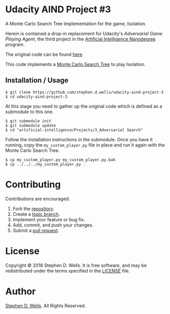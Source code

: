 # Udacity AIND Project #3
A Monte Carlo Search Tree Implementation for the game,
Isolation.

Herein is contained a drop-in replacement for Udacity's
 *Adversarial Game Playing Agent*, the third project in 
 the 
[Artificial Intelligence Nanodegree](https://classroom.udacity.com/nanodegrees/nd898) 
program.

The original code can be found 
[here](https://github.com/udacity/artificial-intelligence).

This code implements a 
[Monte Carlo Search Tree](https://www.youtube.com/watch?v=UXW2yZndl7U&t=73s)
to play Isolation.

## Installation / Usage

```
$ git clone https://github.com/stephen.d.wells/udacity-aind-project-3
$ cd udacity-aind-project-3
```

At this stage you need to gather up the original code which is defined as
a submodule to this one.

```
$ git submodule init
$ git submodule update
$ cd "artificial-intelligence/Projects/3_Adversarial Search"
```

Follow the installation instructions in the submodule. Once you have it
running, copy the `my_custom_player.py` file in place and run it again with
the Monte Carlo Search Tree.

```
$ cp my_custom_player.py my_custom_player.py.bak
$ cp ../../../my_custom_player.py .
```

# Contributing

Contributions are encouraged.

1. Fork the [repository](https://github.com/stephen.d.wells/udacity-aind-project-3).
2. Create a [topic branch](https://help.github.com/articles/creating-and-deleting-branches-within-your-repository/).
3. Implement your feature or bug fix.
4. Add, commit, and push your changes.
5. Submit a [pull request](https://help.github.com/articles/using-pull-requests/).

# License

Copyright © 2018 Stephen D. Wells. It is free software, and may be redistributed under the terms specified in the [LICENSE](LICENSE) file.

# Author

[Stephen D. Wells](https://linkedin.com/in/sdwells). All Rights Reserved.

